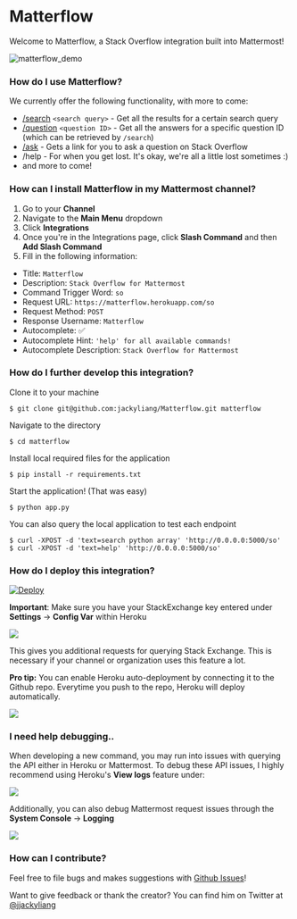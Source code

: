 # Matterflow

Welcome to Matterflow, a Stack Overflow integration built into Mattermost!

![matterflow_demo](https://user-images.githubusercontent.com/4315746/43174571-accb2722-8f6f-11e8-813a-fb0da88b5db7.gif)

### How do I use Matterflow?

We currently offer the following functionality, with more to come:

- [/search](http://api.stackexchange.com/docs/answers-on-questions) `<search query>` - Get all the results for a certain search query
- [/question](http://api.stackexchange.com/docs/answers-by-ids) `<question ID>` - Get all the answers for a specific question ID (which can be retrieved by `/search`)
- [/ask](https://stackoverflow.com/questions/ask) - Gets a link for you to ask a question on Stack Overflow
- /help - For when you get lost. It's okay, we're all a little lost sometimes :)
- and more to come!

### How can I install Matterflow in my Mattermost channel?

1. Go to your **Channel**
2. Navigate to the **Main Menu** dropdown
3. Click **Integrations**
4. Once you're in the Integrations page, click **Slash Command** and then **Add Slash Command**
4. Fill in the following information:
- Title: `Matterflow`
- Description: `Stack Overflow for Mattermost`
- Command Trigger Word: `so`
- Request URL: `https://matterflow.herokuapp.com/so`
- Request Method: `POST`
- Response Username: `Matterflow`
- Autocomplete: :white_check_mark:
- Autocomplete Hint: `'help' for all available commands!`
- Autocomplete Description: `Stack Overflow for Mattermost`

### How do I further develop this integration?

Clone it to your machine

    $ git clone git@github.com:jackyliang/Matterflow.git matterflow

Navigate to the directory

    $ cd matterflow

Install local required files for the application

    $ pip install -r requirements.txt

Start the application! (That was easy)

    $ python app.py

You can also query the local application to test each endpoint

    $ curl -XPOST -d 'text=search python array' 'http://0.0.0.0:5000/so'
    $ curl -XPOST -d 'text=help' 'http://0.0.0.0:5000/so'


### How do I deploy this integration?

[![Deploy](https://www.herokucdn.com/deploy/button.png)](https://heroku.com/deploy)

**Important**: Make sure you have your StackExchange key entered under **Settings** -> **Config Var** within Heroku

![](https://user-images.githubusercontent.com/4315746/43174113-379e9238-8f6d-11e8-8b4b-9a046937e223.png)

This gives you additional requests for querying Stack Exchange. This is necessary if your channel or organization uses this feature a lot.

**Pro tip:** You can enable Heroku auto-deployment by connecting it to the Github repo. Everytime you push to the repo, Heroku will deploy automatically.

![](https://user-images.githubusercontent.com/4315746/43174172-73d0e4e0-8f6d-11e8-896c-f1f04acfc0c5.png)

### I need help debugging..

When developing a new command, you may run into issues with querying the API either in Heroku or Mattermost. To debug these API issues, I highly recommend using Heroku's **View logs** feature under:

![](https://user-images.githubusercontent.com/4315746/43174316-3e04f058-8f6e-11e8-95ef-707cd50a538e.png)

Additionally, you can also debug Mattermost request issues through the **System Console** -> **Logging**

![](https://user-images.githubusercontent.com/4315746/43174358-7bca18e6-8f6e-11e8-9ffa-157dfe2a474b.png)

### How can I contribute?

Feel free to file bugs and makes suggestions with [Github Issues](https://github.com/jackyliang/Matterflow/issues)!

Want to give feedback or thank the creator? You can find him on Twitter at [@jjackyliang](https://twitter.com/jjackyliang)